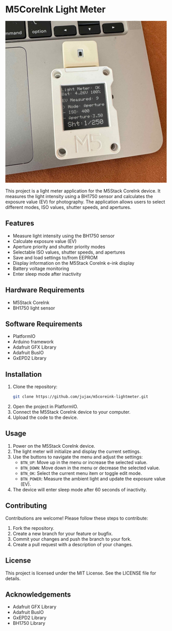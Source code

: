 # M5CoreInk Light Meter

![M5coreink with BH1750](assets/1.jpeg)

This project is a light meter application for the M5Stack CoreInk device. It measures the light intensity using a BH1750 sensor and calculates the exposure value (EV) for photography. The application allows users to select different modes, ISO values, shutter speeds, and apertures.

## Features

* Measure light intensity using the BH1750 sensor
* Calculate exposure value (EV)
* Aperture priority and shutter priority modes
* Selectable ISO values, shutter speeds, and apertures
* Save and load settings to/from EEPROM
* Display information on the M5Stack CoreInk e-ink display
* Battery voltage monitoring
* Enter sleep mode after inactivity

## Hardware Requirements

* M5Stack CoreInk
* BH1750 light sensor

## Software Requirements

* PlatformIO
* Arduino framework
* Adafruit GFX Library
* Adafruit BusIO
* GxEPD2 Library

## Installation

1. Clone the repository:
   ```sh
   git clone https://github.com/jujax/m5coreink-lightmeter.git
   ```
2. Open the project in PlatformIO.
3. Connect the M5Stack CoreInk device to your computer.
4. Upload the code to the device.

## Usage

1. Power on the M5Stack CoreInk device.
2. The light meter will initialize and display the current settings.
3. Use the buttons to navigate the menu and adjust the settings:
   - `BTN_UP`: Move up in the menu or increase the selected value.
   - `BTN_DOWN`: Move down in the menu or decrease the selected value.
   - `BTN_OK`: Select the current menu item or toggle edit mode.
   - `BTN_POWER`: Measure the ambient light and update the exposure value (EV).
4. The device will enter sleep mode after 60 seconds of inactivity.

## Contributing

Contributions are welcome! Please follow these steps to contribute:

1. Fork the repository.
2. Create a new branch for your feature or bugfix.
3. Commit your changes and push the branch to your fork.
4. Create a pull request with a description of your changes.

## License

This project is licensed under the MIT License. See the LICENSE file for details.

## Acknowledgements

* Adafruit GFX Library
* Adafruit BusIO
* GxEPD2 Library
* BH1750 Library